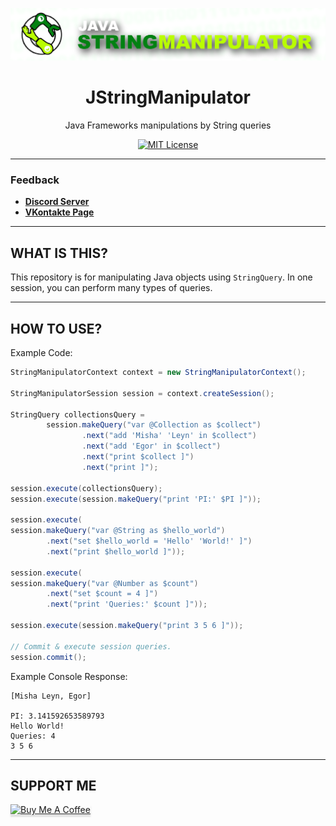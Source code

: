 <div align="center">

![Logo](logo.png)

# JStringManipulator
Java Frameworks manipulations by String queries

[![MIT License](https://img.shields.io/github/license/pl3xgaming/Purpur?&logo=github)](LICENSE)

---

</div>

### Feedback

+ **[Discord Server](https://discord.gg/GmT9pUy8af)**
+ **[VKontakte Page](https://vk.com/itzstonlex)**

---

## WHAT IS THIS?

This repository is for manipulating Java objects using `StringQuery`.
In one session, you can perform many types of queries.

---

## HOW TO USE?

Example Code:
```java
StringManipulatorContext context = new StringManipulatorContext();

StringManipulatorSession session = context.createSession();

StringQuery collectionsQuery =
        session.makeQuery("var @Collection as $collect")
                .next("add 'Misha' 'Leyn' in $collect")
                .next("add 'Egor' in $collect")
                .next("print $collect ]")
                .next("print ]");

session.execute(collectionsQuery);
session.execute(session.makeQuery("print 'PI:' $PI ]"));

session.execute(
session.makeQuery("var @String as $hello_world")
        .next("set $hello_world = 'Hello' 'World!' ]")
        .next("print $hello_world ]"));

session.execute(
session.makeQuery("var @Number as $count")
        .next("set $count = 4 ]")
        .next("print 'Queries:' $count ]"));

session.execute(session.makeQuery("print 3 5 6 ]"));

// Commit & execute session queries.
session.commit();
```

Example Console Response:
```
[Misha Leyn, Egor]

PI: 3.141592653589793
Hello World!
Queries: 4
3 5 6
```

---

## SUPPORT ME

<a href="https://www.buymeacoffee.com/itzstonlex" target="_blank"><img src="https://www.buymeacoffee.com/assets/img/custom_images/orange_img.png" alt="Buy Me A Coffee" style="height: 41px !important;width: 174px !important;box-shadow: 0px 3px 2px 0px rgba(190, 190, 190, 0.5) !important;-webkit-box-shadow: 0px 3px 2px 0px rgba(190, 190, 190, 0.5) !important;" ></a>
